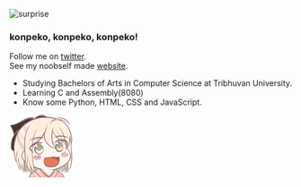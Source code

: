 ![surprise](https://giphy.com/gifs/Ju7l5y9osyymQ/html5)

### konpeko, konpeko, konpeko!

Follow me on [twitter](https://twitter.com/kshitizwagle).<br/>
See my noobself made [website](https://ksh1t1z.github.io).<br/>

- Studying Bachelors of Arts in Computer Science at Tribhuvan University.
- Learning C and Assembly(8080)
- Know some Python, HTML, CSS and JavaScript.

![Okitasan](/Okita.png)<br/>
